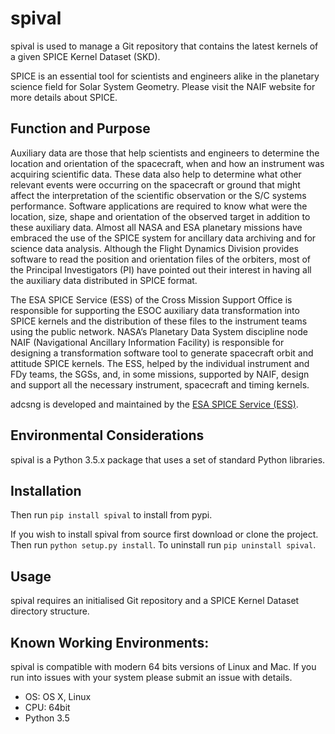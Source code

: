 spival
======

spival is used to manage a Git repository that contains the latest kernels
of a given SPICE Kernel Dataset (SKD).

SPICE is an essential tool for scientists and engineers alike in the 
planetary science field for Solar System Geometry. Please visit the NAIF 
website for more details about SPICE.
 

Function and Purpose
--------------------

Auxiliary data are those that help scientists and engineers to determine the 
location and orientation of the spacecraft, when and how an instrument was 
acquiring scientific data. These data also help to determine what other 
relevant events were occurring on the spacecraft or ground that might affect 
the interpretation of the scientific observation or the S/C systems performance. 
Software applications are required to know what were the location, size, shape 
and orientation of the observed target in addition to these auxiliary data. 
Almost all NASA and ESA planetary missions have embraced the use of the SPICE 
system for ancillary data archiving and for science data analysis. Although the 
Flight Dynamics Division provides software to read the position and orientation 
files of the orbiters, most of the Principal Investigators (PI) have pointed out 
their interest in having all the auxiliary data distributed in SPICE format.

The ESA SPICE Service (ESS) of the Cross Mission Support Office is responsible 
for supporting the ESOC auxiliary data transformation into SPICE kernels and 
the distribution of these files to the instrument teams using the public network. 
NASA’s Planetary Data System discipline node NAIF (Navigational Ancillary 
Information Facility) is responsible for designing a transformation software 
tool to generate spacecraft orbit and attitude SPICE kernels. The ESS, helped 
by the individual instrument and FDy teams, the SGSs, and, in some missions, 
supported by NAIF, design and support all the necessary instrument, spacecraft 
and timing kernels.

adcsng is developed and maintained by the [ESA SPICE Service (ESS)](https://spice.esac.esa.int).


Environmental Considerations
----------------------------

spival is a Python 3.5.x package that uses a set of standard Python libraries.

Installation
------------

Then run ``pip install spival`` to install from pypi.

If you wish to install spival from source first download or clone the project. Then run ``python setup.py install``.
To uninstall run ``pip uninstall spival``.


Usage
-----

spival requires an initialised Git repository and a SPICE Kernel Dataset directory structure.


Known Working Environments:
---------------------------

spival is compatible with modern 64 bits versions of Linux and Mac.
If you run into issues with your system please submit an issue with details. 

- OS: OS X, Linux
- CPU: 64bit
- Python 3.5